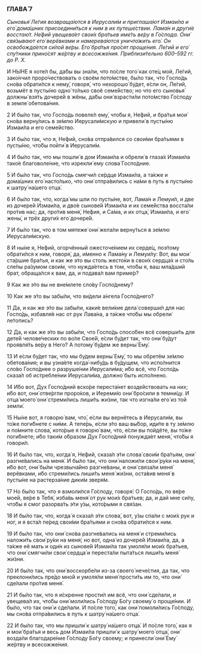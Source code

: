 ### ГЛАВА́ 7

_Сыновья́ Ле́гия возвраща́ются в Иерусали́м и приглаша́ют Измаи́ла и его́ дома́шних присоедини́ться к ним в их путеше́ствии. Лама́н и други́е восстаю́т. Не́фий увещева́ет свои́х бра́тьев име́ть ве́ру в Го́спода. Они́ свя́зывают его́ верёвками и намерева́ются уничто́жить его́. Он освобожда́ется си́лой ве́ры. Его́ бра́тья про́сят проще́ния. Ле́гий и его́ спу́тники прино́сят же́ртву и всесожже́ния. Приблизи́тельно 600–592 гг. до Р. Х._

И НЫ́НЕ я хоте́л бы, да́бы вы зна́ли, что по́сле того́ как оте́ц мой, Ле́гий, зако́нчил проро́чествовать о своём пото́мстве, бы́ло так, что Госпо́дь сно́ва обрати́лся к нему́, говоря́, что нехорошо́ бу́дет, е́сли он, Ле́гий, возьмёт в пусты́ню одно́ то́лько своё семе́йство; но что его сыновья́ должны́ взя́ть дочере́й в жёны, да́бы они́ взрасти́ли пото́мство Го́споду в земле́ обетова́ния.

2 И бы́ло так, что Госпо́дь повеле́л ему́, что́бы я, Не́фий, и бра́тья мои́ сно́ва верну́лись в зе́млю Иерусали́мскую и привели́ в пусты́ню Измаи́ла и его семе́йство.

3 И бы́ло так, что я, Не́фий, сно́ва отпра́вился со свои́ми бра́тьями в пусты́ню, что́бы пойти́ в Иерусали́м.

4 И бы́ло так, что мы пошли́ в дом Измаи́ла и обрели́ в глаза́х Измаи́ла тако́е благоволе́ние, что изрекли́ ему слова́ Госпо́дние.

5 И бы́ло так, что Госпо́дь смягчи́л се́рдце Измаи́ла, а та́кже и дома́шних его́ насто́лько, что они́ отпра́вились с на́ми в путь в пусты́ню к шатру́ на́шего отца́.

6 И бы́ло так, что, когда́ мы шли по пусты́не, вот, Лама́н и Лемуи́л, и две из дочере́й Измаи́ла, и дво́е сынове́й Измаи́ла и их семе́йства восста́ли про́тив нас; да, про́тив меня́, Не́фия, и Са́ма, и их отца́, Измаи́ла, и его́ жены́, и трёх други́х его́ дочере́й.

7 И бы́ло так, что в том мятеже́ они́ жела́ли верну́ться в зе́млю Иерусали́мскую.

8 И ны́не я, Не́фий, огорчённый ожесточе́нием их серде́ц, поэ́тому обрати́лся к ним, говоря́, да, и́менно к Лама́ну и Лемуи́лу: Вот, вы мои́ ста́ршие бра́тья, и как же э́то вы столь жесто́ки в свои́х сердца́х и сто́ль сле́пы ра́зумом свои́м, что нужда́етесь в том, что́бы я, ваш мла́дший брат, обраща́лся к вам, да, и подава́л вам приме́р?

9 Как же э́то вы не вне́млете сло́ву Госпо́днему?

10 Как же э́то вы забы́ли, что ви́дели а́нгела Госпо́днего?

11 Да, и как же э́то вы забы́ли, каки́е вели́кие дела́ соверши́л для нас Госпо́дь, избавля́я нас от рук Лава́на, а та́кже что́бы мы обрели́ ле́топись?

12 Да, и как же э́то вы забы́ли, что Госпо́дь спосо́бен всё соверши́ть для дете́й челове́ческих по во́ле Свое́й, е́сли бу́дет так, что они́ бу́дут проявля́ть ве́ру в Него́? А потому́ бу́дем же верны́ Ему́.

13 И е́сли бу́дет так, что мы бу́дем верны́ Ему́, то мы обретём зе́млю обетова́ния; и вы узна́ете когда́-нибу́дь в бу́дущем, что испо́лнится сло́во Госпо́днее о разруше́нии Иерусали́ма; и́бо всё, что Госпо́дь сказа́л об истребле́нии Иерусали́ма, должно́ быть испо́лнено.

14 И́бо вот, Дух Госпо́дний вско́ре переста́нет возде́йствовать на них; и́бо вот, они́ отве́ргли проро́ков, и Иереми́ю они́ бро́сили в темни́цу. И отца́ моего́ они́ стреми́лись лиши́ть жи́зни, так что изгна́ли его́ из той земли́.

15 Ны́не вот, я говорю́ вам, что́, е́сли вы вернётесь в Иерусали́м, вы то́же поги́бнете с ни́ми. А тепе́рь, е́сли э́то ваш вы́бор, иди́те в ту зе́млю и по́мните слова́, кото́рые я говорю́ вам, что, е́сли вы пойдёте, вы то́же поги́бнете; и́бо таки́м о́бразом Дух Госпо́дний понужда́ет меня́, что́бы я говори́л.

16 И бы́ло так, что, когда́ я, Не́фий, сказа́л э́ти слова́ свои́м бра́тьям, они́ разгне́вались на меня́. И бы́ло так, что они́ наложи́ли свои́ ру́ки на меня́, и́бо вот, они́ бы́ли чрезвыча́йно разгне́ваны, и они́ связа́ли меня́ верёвками, и́бо стреми́лись лиши́ть меня́ жи́зни, оста́вив меня́ в пусты́не на растерза́ние дики́м зверя́м.

17 Но бы́ло так, что я взмоли́лся Го́споду, говоря́: О Госпо́дь, по ве́ре мое́й, ве́ре в Тебя́, изба́вь меня́ от рук мои́х бра́тьев; да, и дай мне си́лу, что́бы я смог разорва́ть э́ти у́зы, кото́рыми я свя́зан.

18 И бы́ло так, что, когда́ я сказа́л э́ти слова́, вот, у́зы спа́ли с мои́х рук и ног, и я вста́л пе́ред свои́ми бра́тьями и сно́ва обрати́лся к ним.

19 И бы́ло так, что они́ сно́ва разгне́вались на меня́ и стреми́лись наложи́ть свои́ ру́ки на меня́; но вот, одна́ из дочере́й Измаи́ла, да, а та́кже её мать и оди́н из сынове́й Измаи́ла так умоля́ли мои́х бра́тьев, что они́ смягчи́ли свои́ сердца́ и переста́ли пыта́ться лиши́ть меня́ жи́зни.

20 И бы́ло так, что они́ восскорбе́ли из-за своего́ нече́стия, да так, что преклони́лись пре́до мно́й и умоля́ли меня́ прости́ть им то, что они́ сде́лали про́тив меня́.

21 И бы́ло так, что я и́скренне прости́л им всё, что они́ сде́лали, и увещева́л их, что́бы они́ моли́лись Го́споду Бо́гу своему́ о проще́нии. И бы́ло, что так они́ и сде́лали. И по́сле того́, как они́ помоли́лись Го́споду, мы сно́ва отпра́вились в путь к шатру́ на́шего отца́.

22 И бы́ло так, что мы пришли́ к шатру́ на́шего отца́. И по́сле того́, как я и мои́ бра́тья и весь дом Измаи́ла пришли́ к шатру́ моего́ отца́, они́ возда́ли благодаре́ние Го́споду Бо́гу своему; и принесли́ они́ Ему́ же́ртву и всесожже́ния.
